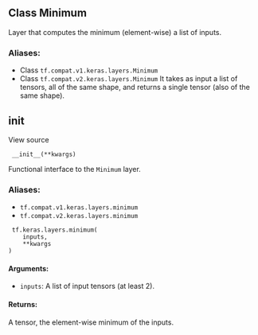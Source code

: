 ## Class Minimum
Layer that computes the minimum (element-wise) a list of inputs.
### Aliases:
- Class `tf.compat.v1.keras.layers.Minimum`
- Class `tf.compat.v2.keras.layers.Minimum`
It takes as input a list of tensors, all of the same shape, and returns a single tensor (also of the same shape).
## __init__
View source

```
 __init__(**kwargs)
```
Functional interface to the `Minimum` layer.
### Aliases:
- `tf.compat.v1.keras.layers.minimum`
- `tf.compat.v2.keras.layers.minimum`

```
 tf.keras.layers.minimum(
    inputs,
    **kwargs
)
```
#### Arguments:
- `inputs`: A list of input tensors (at least 2).
#### Returns:
A tensor, the element-wise minimum of the inputs.
